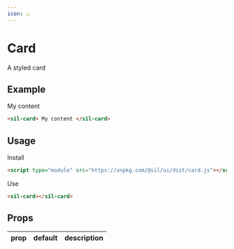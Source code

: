 ```yaml
---
icon: ❑
---
```


# Card

A styled card

## Example

<sil-card>
My content
</sil-card>

```html
<sil-card> My content </sil-card>
```

## Usage

Install

```html
<script type="module" src="https://unpkg.com/@sil/ui/dist/card.js"></script>
```

Use

```html
<sil-card></sil-card>
```

## Props

| prop | default | description |
| ---- | ------- | ----------- |
